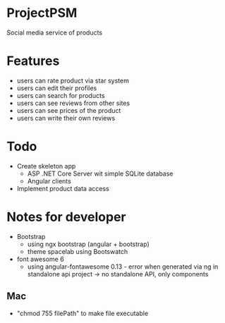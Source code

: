 # ProjectPSM

Social media service of products

# Features

- users can rate product via star system
- users can edit their profiles
- users can search for products
- users can see reviews from other sites
- users can see prices of the product
- users can write their own reviews

# Todo

- Create skeleton app
  - ASP .NET Core Server wit simple SQLite database
  - Angular clients
- Implement product data access

# Notes for developer

- Bootstrap
  - using ngx bootstrap (angular + bootstrap)
  - theme spacelab using Bootswatch
- font awesome 6
  - using angular-fontawesome 0.13 - error when generated via ng in standalone api project
    -> no standalone API, only components

## Mac

- "chmod 755 filePath" to make file executable
